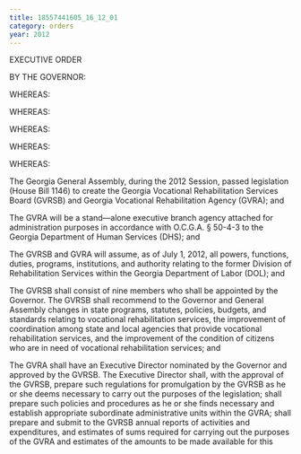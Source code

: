 ```yaml
---
title: 18557441605_16_12_01
category: orders
year: 2012
---
```

 

EXECUTIVE ORDER

BY THE GOVERNOR:

WHEREAS:

WHEREAS:

WHEREAS:

WHEREAS:

WHEREAS:

The Georgia General Assembly, during the 2012 Session, passed
legislation (House Bill 1146) to create the Georgia Vocational
Rehabilitation Services Board (GVRSB) and Georgia Vocational
Rehabilitation Agency (GVRA); and

The GVRA will be a stand—alone executive branch agency attached for
administration purposes in accordance with O.C.G.A. § 50-4-3 to the
Georgia Department of Human Services (DHS); and

The GVRSB and GVRA will assume, as of July 1, 2012, all powers,
functions, duties, programs, institutions, and authority relating to the
former Division of Rehabilitation Services within the Georgia
Department of Labor (DOL); and

The GVRSB shall consist of nine members who shall be appointed by
the Governor. The GVRSB shall recommend to the Governor and
General Assembly changes in state programs, statutes, policies,
budgets, and standards relating to vocational rehabilitation services,
the improvement of coordination among state and local agencies that
provide vocational rehabilitation services, and the improvement of the
condition of citizens who are in need of vocational rehabilitation
services; and

The GVRA shall have an Executive Director nominated by the
Governor and approved by the GVRSB. The Executive Director shall,
with the approval of the GVRSB, prepare such regulations for
promulgation by the GVRSB as he or she deems necessary to carry out
the purposes of the legislation; shall prepare such policies and
procedures as he or she finds necessary and establish appropriate
subordinate administrative units within the GVRA; shall prepare and
submit to the GVRSB annual reports of activities and expenditures,
and estimates of sums required for carrying out the purposes of the
GVRA and estimates of the amounts to be made available for this

